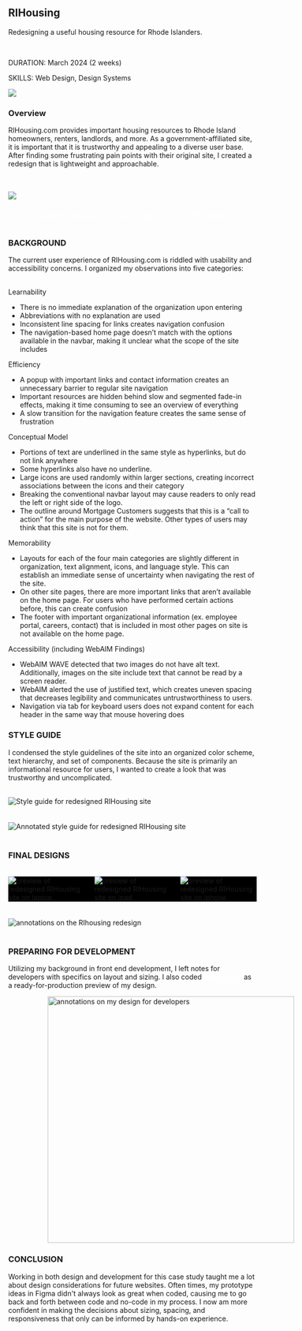 
<div class="flex-row">
<div class="flex-1 flex-center">

<div>

## RIHousing

Redesigning a useful housing resource for Rhode Islanders.

<br>

<span class="grey">DURATION: </span> March 2024 (2 weeks)

<span class="grey">SKILLS: </span> Web Design, Design Systems

</div>

</div>

<div class="flex-1">
<img class="rounded" src='../images/rihousing/preview.png'></img>

</div>

</div>

### Overview

RIHousing.com provides important housing resources to Rhode Island homeowners, renters, landlords, and more. As a government-affiliated site, it is important that it is trustworthy and appealing to a diverse user base. After finding some frustrating pain points with their original site, I created a redesign that is lightweight and approachable.

<br>
<br>

<img class="rounded" src='../images/rihousing/rihousing-old.png'>

<div style="font-size: 14px; color: white; padding-top: 10px; display: flex; justify-content: center">

*How RIHousing.com currently appears on my 13" laptop*

</div>

### BACKGROUND

The current user experience of RIHousing.com is riddled with usability and accessibility concerns. I organized my observations into five categories:
<br />
<br />

<div class="highlight-grid">
<div class="font-lg">
Learnability
</div>

<div>

- There is no immediate explanation of the organization upon entering
- Abbreviations with no explanation are used
- Inconsistent line spacing for links creates navigation confusion
- The navigation-based home page doesn’t match with the options available in the navbar, making it unclear what the scope of the site includes

</div>
</div>




<div class="highlight-grid">
<div class="font-lg">
Efficiency
</div>

<div>

- A popup with important links and contact information creates an unnecessary barrier to regular site navigation
- Important resources are hidden behind slow and segmented fade-in effects, making it time consuming to see an overview of everything
- A slow transition for the navigation feature creates the same sense of frustration

</div>
</div>




<div class="highlight-grid">
<div class="font-lg">
Conceptual Model
</div>

<div>

- Portions of text are underlined in the same style as hyperlinks, but do not link anywhere
- Some hyperlinks also have no underline.
- Large icons are used randomly within larger sections, creating incorrect associations between the icons and their category
- Breaking the conventional navbar layout may cause readers to only read the left or right side of the logo.
- The outline around Mortgage Customers suggests that this is a “call to action” for the main purpose of the website. Other types of users may think that this site is not for them.

</div>
</div>





<div class="highlight-grid">
<div class="font-lg">
Memorability
</div>

<div>

- Layouts for each of the four main categories are slightly different in organization, text alignment, icons, and language style. This can establish an immediate sense of uncertainty when navigating the rest of the site.
- On other site pages, there are more important links that aren’t available on the home page. For users who have performed certain actions before, this can create confusion
- The footer with important organizational information (ex. employee portal, careers, contact) that is included in most other pages on site is not available on the home page.

</div>
</div>



<div class="highlight-grid">
<div class="font-lg">
Accessibility (including WebAIM Findings)</div>

<div>

- WebAIM WAVE detected that two images do not have alt text. Additionally, images on the site include text that cannot be read by a screen reader.
- WebAIM alerted the use of justified text, which creates uneven spacing that decreases legibility and communicates untrustworthiness to users.
- Navigation via tab for keyboard users does not expand content for each header in the same way that mouse hovering does

</div>
</div>

### STYLE GUIDE

I condensed the style guidelines of the site into an organized color scheme, text hierarchy, and set of components. Because the site is primarily an informational resource for users, I wanted to create a look that was trustworthy and uncomplicated.

<br />

<img class="rounded" src='../images/rihousing/style-guide.png' alt="Style guide for redesigned RIHousing site">

<br> 
<br> 

<br>

<img class="rounded" src='../images/rihousing/style-guide-annotated.png' alt="Annotated style guide for redesigned RIHousing site">

<br />
<br />

### FINAL DESIGNS

<br />

<div class="rounded" style="display: grid; grid-template-columns: 1fr 1fr 1fr; align-items: center; gap: 20px; background-color: black">

<img class="rounded flex-1" src='../images/rihousing/laptop.png' alt="preview of redesigned RIHousing site on laptop">

<img class="rounded flex-1" src='../images/rihousing/ipad.png' alt="preview of redesigned RIHousing site on ipad">

<img class="rounded flex-1" src='../images/rihousing/iphone.png' alt="preview of redesigned RIHousing site on iphone">

</div>

<br />
<br />
<div>

<img src='../images/rihousing/redesign-notes.png' alt="annotations on the RIhousing redesign">

<br>
<br>

<div class="flex-row">
<div class="flex-1 flex-center">
<div>

### PREPARING FOR DEVELOPMENT

Utilizing my background in front end development, I left notes for developers with specifics on layout and sizing. I also coded <a href="https://ocarson1.github.io/rihousing/" style="color: white">this live site</a> as a ready-for-production preview of my design.

</div>

</div>
<div class="flex-1">
<img style="height: 500px; transform: translateX(80px)" src="../images/rihousing/code-annotations.png" alt="annotations on my design for developers">
</div>
</div>
</div>

### CONCLUSION

Working in both design and development for this case study taught me a lot about design considerations for future websites. Often times, my prototype ideas in Figma didn't always look as great when coded, causing me to go back and forth between code and no-code in my process. I now am more confident in making the decisions about sizing, spacing, and responsiveness that only can be informed by hands-on experience.